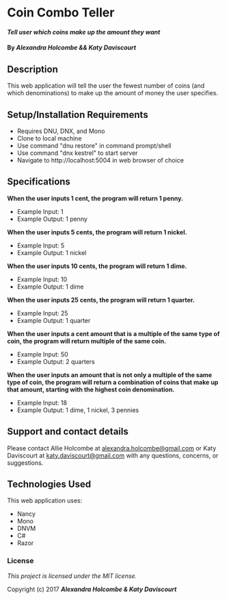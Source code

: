 # Coin Combo Teller

#### _Tell user which coins make up the amount they want_

#### By _**Alexandra Holcombe && Katy Daviscourt**_

## Description

This web application will tell the user the fewest number of coins (and which denominations) to make up the amount of money the user specifies.

## Setup/Installation Requirements

* Requires DNU, DNX, and Mono
* Clone to local machine
* Use command "dnu restore" in command prompt/shell
* Use command "dnx kestrel" to start server
* Navigate to http://localhost:5004 in web browser of choice

## Specifications

**When the user inputs 1 cent, the program will return 1 penny.**
* Example Input: 1
* Example Output: 1 penny

**When the user inputs 5 cents, the program will return 1 nickel.**
* Example Input: 5
* Example Output: 1 nickel

**When the user inputs 10 cents, the program will return 1 dime.**
* Example Input: 10
* Example Output: 1 dime

**When the user inputs 25 cents, the program will return 1 quarter.**
* Example Input: 25
* Example Output: 1 quarter

**When the user inputs a cent amount that is a multiple of the same type of coin, the program will return multiple of the same coin.**
* Example Input: 50
* Example Output: 2 quarters

**When the user inputs an amount that is not only a multiple of the same type of coin, the program will return a combination of coins that make up that amount, starting with the highest coin denomination.**
* Example Input: 18
* Example Output: 1 dime, 1 nickel, 3 pennies

## Support and contact details

Please contact Allie Holcombe at alexandra.holcombe@gmail.com or Katy Daviscourt at katy.daviscourt@gmail.com with any questions, concerns, or suggestions.

## Technologies Used

This web application uses:
* Nancy
* Mono
* DNVM
* C#
* Razor

### License

*This project is licensed under the MIT license.*

Copyright (c) 2017 **_Alexandra Holcombe & Katy Daviscourt_**
